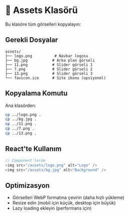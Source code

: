 # 📁 Assets Klasörü

Bu klasöre tüm görselleri kopyalayın:

## Gerekli Dosyalar

```
assets/
├── logo.png          # Navbar logosu
├── bg.jpg           # Arka plan görseli
├── 11.png           # Slider görseli 1
├── 7.png            # Slider görseli 2
├── 13.png           # Slider görseli 3
└── favicon.ico      # Site ikonu (opsiyonel)
```

## Kopyalama Komutu

Ana klasörden:
```bash
cp ../logo.png .
cp ../bg.jpg .
cp ../11.png .
cp ../7.png .
cp ../13.png .
```

## React'te Kullanım

```javascript
// Component'lerde
<img src="/assets/logo.png" alt="Logo" />
<img src="/assets/bg.jpg" alt="Background" />
```

## Optimizasyon

- Görselleri WebP formatına çevirin (daha hızlı yükleme)
- Resize edin (mobil için küçük, desktop için büyük)
- Lazy loading ekleyin (performans için)










